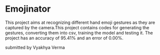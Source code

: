 # Emojinator
This project aims at recognizing different hand emoji gestures as they are captured by the camera.This project contains codes for generating the gestures, converting them into csv, training the model and testing it. The project has an accuracy of 95.41% and an error of 0.00%.

submitted by Vyakhya Verma
